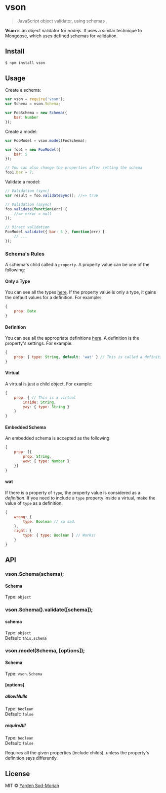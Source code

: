 # vson
> JavaScript object validator, using schemas

**Vson** is an object validator for nodejs. It uses
a similar technique to Mongoose, which uses defined schemas for validation.

## Install

```bash
$ npm install vson
```

## Usage
Create a schema:
```javascript
var vson = require('vson');
var Schema = vson.Schema;

var FooSchema = new Schema({
    bar: Number
});
```

Create a model:
```javascript
var FooModel = vson.model(FooSchema);

var foo1 = new FooModel({
    bar: 5
});

// You can also change the properties after setting the schema
foo1.bar = 7;
```

Validate a model:
```javascript
// Validation (sync)
var result = foo.validateSync(); //=> true

// Validation (async)
foo.validate(function(err) {
    //=> error = null
});

// Direct validation
FooModel.validate({ bar: 5 }, function(err) {
    // ...
});
```

### Schema's Rules
A schema's child called a `property`. A property value can be one of the following:

#### Only a Type
You can see all the types [here](http://github.com/yardnsm/vson/blob/master/lib/defaults.js).
If the property value is only a type, it gains the default
values for a definition. For example:
```javascript
{
    prop: Date
}
```

#### Definition
You can see all the appropriate definitions [here](http://github.com/yardnsm/vson/blob/master/lib/defaults.js).
A definition is the property's settings. For example:
```javascript
{
    prop: { type: String, default: 'wat' } // This is called a definition
}
```

#### Virtual
A virtual is just a child object. For example:
```javascript
{
    prop: { // This is a virtual
        inside: String,
        yay: { type: String }
    }
}
```

#### Embedded Schema
An embedded schema is accepted as the following:
```javascript
{
    prop: [{
        prop: String,
        wow: { type: Number }
    }]
}
```

#### wat
If there is a property of `type`, the property value is considered
as a *definition*. If you need to include a `type` property
inside a virtual, make the value of `type` as a definition:
```javascript
{
    wrong: {
        type: Boolean // so sad.
    },
    right: {
        type: { type: Boolean } // Works!
    }
}
```

## API

### vson.Schema(schema);

#### Schema
Type: `object`

### vson.Schema().validate([schema]);

#### schema
Type: `object`<br>
Default: `this.schema`

### vson.model(Schema, [options]);

#### Schema
Type: `vson.Schema`

#### [options]

##### allowNulls
Type: `boolean`<br>
Default: `false`

##### requireAll
Type: `boolean`<br>
Default: `false`

Requires all the given properties (include childs), unless the property's definition says differently.

## License
MIT © [Yarden Sod-Moriah](http://yardnsm.net/)
